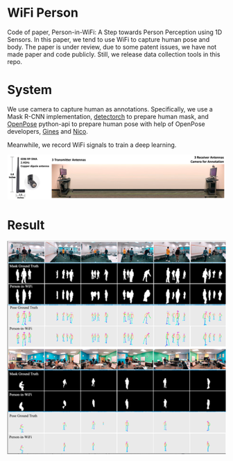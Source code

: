 # WiFi Person
Code of paper, Person-in-WiFi: A Step towards Person Perception using 1D Sensors. In this paper, we tend to use WiFi to capture human pose and body. The paper is under review, due to some patent issues, we have not made paper and code publicly. Still, we release data collection tools in this repo.

# System
We use camera to capture human as annotations. Specifically, we use a Mask R-CNN implementation, [detectorch](https://github.com/ignacio-rocco/detectorch) to prepare human mask, and [OpenPose](https://github.com/CMU-Perceptual-Computing-Lab/openpose) python-api to prepare human pose with help of OpenPose developers, [Gines](https://github.com/gineshidalgo99) and [Nico](https://github.com/gnastacast).  

Meanwhile, we record WiFi signals to train a deep learning.

![system](figs/systems.png)
# Result
![Result](figs/result.png)

